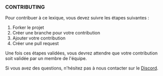 ### CONTRIBUTING

Pour contribuer à ce lexique, vous devez suivre les étapes suivantes :

1. Forker le projet
2. Créer une branche pour votre contribution
3. Ajouter votre contribution
4. Créer une pull request

Une fois ces étapes validées, vous devrez attendre que votre contribution soit validée par un membre de l'équipe.

Si vous avez des questions, n'hésitez pas à nous contacter sur le [Discord](https://discord.gg/crypto-fr-926375322293768213).